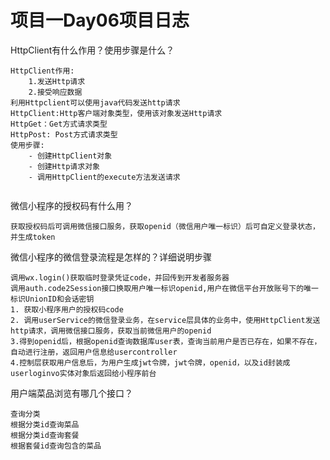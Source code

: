 # 项目一Day06项目日志

HttpClient有什么作用？使用步骤是什么？

```
HttpClient作用:
	1.发送Http请求
	2.接受响应数据
利用Httpclient可以使用java代码发送http请求
HttpClient:Http客户端对象类型，使用该对象发送Http请求
HttpGet：Get方式请求类型
HttpPost: Post方式请求类型
使用步骤:
	- 创建HttpClient对象
	- 创建Http请求对象
	- 调用HttpClient的execute方法发送请求
	
```



微信小程序的授权码有什么用？

```
获取授权码后可调用微信接口服务，获取openid（微信用户唯一标识）后可自定义登录状态，并生成token
```

微信小程序的微信登录流程是怎样的？详细说明步骤

```
调用wx.login()获取临时登录凭证code，并回传到开发者服务器
调用auth.code2Session接口换取用户唯一标识openid,用户在微信平台开放账号下的唯一标识UnionID和会话密钥
1. 获取小程序用户的授权码code
2. 调用userService的微信登录业务，在service层具体的业务中，使用HttpClient发送http请求，调用微信接口服务，获取当前微信用户的openid
3.得到openid后，根据openid查询数据库user表，查询当前用户是否已存在，如果不存在，自动进行注册，返回用户信息给usercontroller
4.控制层获取用户信息后，为用户生成jwt令牌，jwt令牌，openid，以及id封装成userloginvo实体对象后返回给小程序前台
```



用户端菜品浏览有哪几个接口？

```
查询分类
根据分类id查询菜品
根据分类id查询套餐
根据套餐id查询包含的菜品
```

